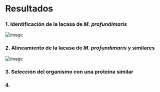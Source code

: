 # Resultados
### 1. Identificación de la lacasa de _M. profundimaris_

![image](https://github.com/user-attachments/assets/e44fdf94-f479-48ae-95be-aa8324fb3b24)

### 2. Alineamiento de la lacasa de _M. profundimaris_ y similares
![image](https://github.com/user-attachments/assets/1e8fc9fe-959c-49d5-a304-0f9d42c66982)

### 3. Selección del organismo con una proteína similar

### 4. 
